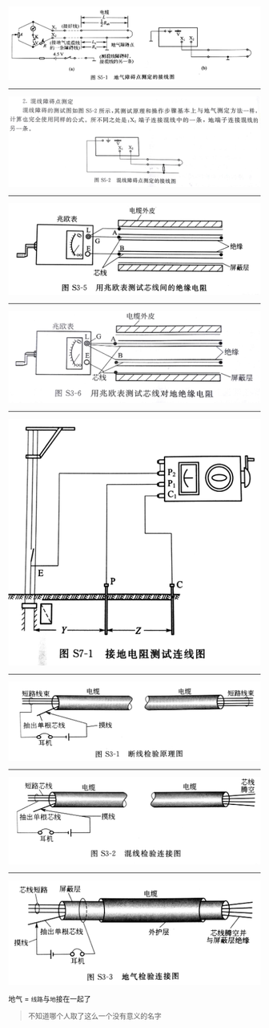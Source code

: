 ![](/assets/diqicedian.jpg)

___

![](/assets/hunxiancedian.jpg)

___

![](/assets/xinxian_jueyuan_dianzu_ceshi.jpg)

___

![](/assets/xinxian_duidi_jueyuan_dianzu_ceshi.jpg)

___

![](/assets/jiedi_dianzu_ceshi.jpg)

___

![](/assets/duanxian_ceshi.jpg)

___

![](/assets/hunxian_ceshi.jpg)

___

![](/assets/diqi_cedian.jpg)

地气 = `线路`与`地`接在一起了

> 不知道哪个人取了这么一个没有意义的名字